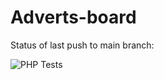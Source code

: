 # Adverts-board

Status of last push to main branch:<br>

![PHP Tests](https://github.com/Kepler-62b/adverts-board/workflows/PHP-Tests.yml/badge.svg?branch=main)
